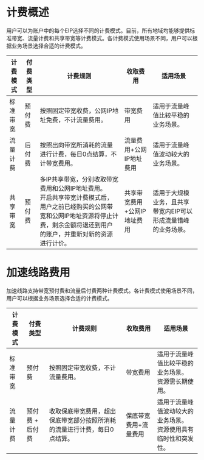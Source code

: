 # 计费概述
用户可以为账户中的每个EIP选择不同的计费模式。目前，所有地域均能够提供标准带宽、流量计费和共享带宽等计费模式。各计费模式使用场景不同，用户可以根据业务场景选择合适的计费模式。

| 计费模式 | 付费类型 | 计费规则 | 收取费用 | 适用场景 |   
| ------- | ------- | ------- | ------- | ------- |
| 标准带宽 | 预付费 | 按照固定带宽收费，公网IP地址免费，不计流量费用。 | 带宽费用 | 适用于流量峰值比较平稳的业务场景。 |
| 流量计费 | 后付费 | 按照出向带宽所消耗的流量进行计费，每日0点结算，不计带宽费用。 | 流量费用+公网IP地址费用 | 适用于流量峰值波动较大的业务场景。 |
| 共享带宽 | 预付费 | 多IP共享带宽，分别收取带宽费用和公网IP地址费用。 <br> 开启共享带宽计费模式后，用户之前已经购买的公网带宽和公网IP地址资源将停止计费，剩余金额将退还到用户的账户，并重新对新的资源进行计价。 | 共享带宽费用+公网IP地址费用 | 适用于大规模业务，且共享带宽内EIP可以形成流量错峰的业务场景。 |

# 加速线路费用

加速线路支持带宽预付费和流量后付费两种计费模式。各计费模式使用场景不同，用户可以根据业务场景选择合适的计费模式。

| 计费模式 | 付费类型        | 计费规则                                                     | 收取费用              | 适用场景                                                     |
| -------- | --------------- | ------------------------------------------------------------ | --------------------- | ------------------------------------------------------------ |
| 标准带宽 | 预付费          | 按照固定带宽收费，不计流量费用。                             | 带宽费用              | 适用于流量峰值比较平稳的业务场景。<br>资源需长期使用。           |
| 流量计费 | 预付费 + 后付费 | 收取保底带宽费用，超出保底带宽部分按照所消耗的流量进行计费，每日0点结算。 | 保底带宽费用+流量费用 | 适用于流量峰值波动较大的业务场景。<br>资源使用具有临时性和突发性。 |
